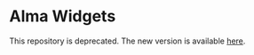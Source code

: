 # Alma Widgets

This repository is deprecated. The new version is available [here](https://github.com/alma/widgets).


